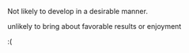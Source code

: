 Not likely to develop in a desirable manner.

unlikely to bring about favorable results or enjoyment

:(

